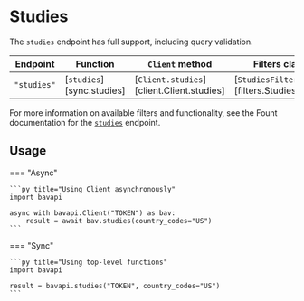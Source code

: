 # Studies

The `studies` endpoint has full support, including query validation.

| Endpoint    | Function                  | `Client` method                           | Filters class                              |
| ----------- | ------------------------- | ----------------------------------------- | ------------------------------------------ |
| `"studies"` | [`studies`][sync.studies] | [`Client.studies`][client.Client.studies] | [`StudiesFilters`][filters.StudiesFilters] |

For more information on available filters and functionality, see the Fount documentation for the [`studies`](https://developer.wppbav.com/docs/2.x/core-resources/studies) endpoint.

## Usage

=== "Async"

    ```py title="Using Client asynchronously"
    import bavapi

    async with bavapi.Client("TOKEN") as bav:
        result = await bav.studies(country_codes="US")
    ```

=== "Sync"

    ```py title="Using top-level functions"
    import bavapi

    result = bavapi.studies("TOKEN", country_codes="US")
    ```
